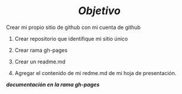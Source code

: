 ***<h1 align="center">Objetivo</h1>***

Crear mi propio sitio de github con mi cuenta de github

1. Crear repositorio que identifique mi sitio único

2. Crear rama gh-pages

3. Crear un readme.md

4. Agregar el contenido de mi redme.md de mi hoja de presentación.

***documentación en la rama gh-pages***
